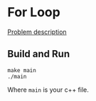 # For Loop

[Problem description](https://www.hackerrank.com/challenges/c-tutorial-for-loop)

## Build and Run

```
make main
./main
```

Where `main` is your c++ file.
